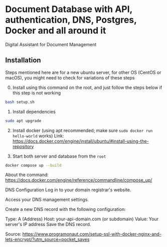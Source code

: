 # Document Database with API, authentication, DNS, Postgres, Docker and all around it
Digital Assistant for Document Management
## Installation

Steps mentioned here are for a new ubuntu server, for other OS (CentOS or macOS), you might need to check for variations of these steps

0. Install using this command on the root, and just follow the steps below if this step is not working
```bash
bash setup.sh
````

1. Install dependencies
```bash
sudo apt upgrade
````

2. Install docker (using apt recommended; make sure `sudo docker run hello-world` works) Link: https://docs.docker.com/engine/install/ubuntu/#install-using-the-repository

3. Start both server and database from the `root`
```bash
docker compose up --build
```
About the command: https://docs.docker.com/engine/reference/commandline/compose_up/

DNS Configuration
Log in to your domain registrar's website.

Access your DNS management settings.

Create a new DNS record with the following configuration:

Type: A (Address)
Host: your-api-domain.com (or subdomain)
Value: Your server's IP address
Save the DNS record.

Source: https://www.programonaut.com/setup-ssl-with-docker-nginx-and-lets-encrypt/?utm_source=pocket_saves 
